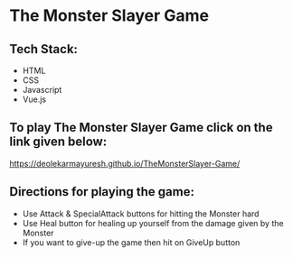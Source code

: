 # The Monster Slayer Game

## Tech Stack:
- HTML
- CSS
- Javascript
- Vue.js

## To play The Monster Slayer Game click on the link given below:

https://deolekarmayuresh.github.io/TheMonsterSlayer-Game/

## Directions for playing the game:
- Use Attack & SpecialAttack buttons for hitting the Monster hard
- Use Heal button for healing up yourself from the damage given by the Monster
- If you want to give-up the game then hit on GiveUp button

